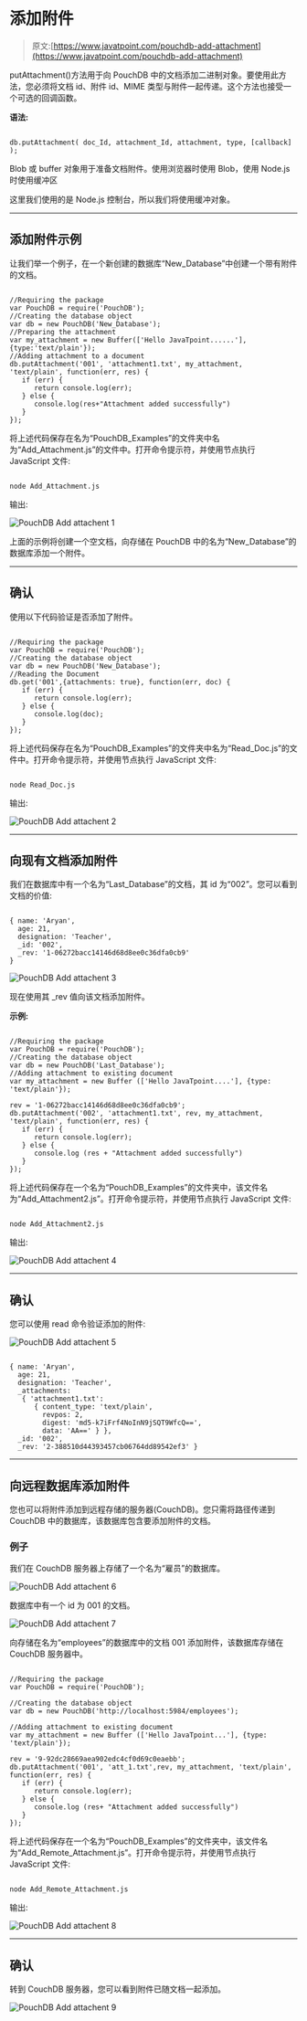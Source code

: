 # 添加附件

> 原文:[https://www.javatpoint.com/pouchdb-add-attachment](https://www.javatpoint.com/pouchdb-add-attachment)

putAttachment()方法用于向 PouchDB 中的文档添加二进制对象。要使用此方法，您必须将文档 id、附件 id、MIME 类型与附件一起传递。这个方法也接受一个可选的回调函数。

**语法:**

```

db.putAttachment( doc_Id, attachment_Id, attachment, type, [callback] );

```

Blob 或 buffer 对象用于准备文档附件。使用浏览器时使用 Blob，使用 Node.js 时使用缓冲区

这里我们使用的是 Node.js 控制台，所以我们将使用缓冲对象。

* * *

## 添加附件示例

让我们举一个例子，在一个新创建的数据库“New_Database”中创建一个带有附件的文档。

```

//Requiring the package 
var PouchDB = require('PouchDB');
//Creating the database object 
var db = new PouchDB('New_Database');
//Preparing the attachment 
var my_attachment = new Buffer(['Hello JavaTpoint......'], {type:'text/plain'});
//Adding attachment to a document 
db.putAttachment('001', 'attachment1.txt', my_attachment, 'text/plain', function(err, res) { 
   if (err) { 
      return console.log(err); 
   } else { 
      console.log(res+"Attachment added successfully") 
   } 
});

```

将上述代码保存在名为“PouchDB_Examples”的文件夹中名为“Add_Attachment.js”的文件中。打开命令提示符，并使用节点执行 JavaScript 文件:

```

node Add_Attachment.js

```

输出:

![PouchDB Add attachent 1](../Images/50204be04a3f89001f5f60eb6df1187f.png)

上面的示例将创建一个空文档，向存储在 PouchDB 中的名为“New_Database”的数据库添加一个附件。

* * *

## 确认

使用以下代码验证是否添加了附件。

```

//Requiring the package 
var PouchDB = require('PouchDB');
//Creating the database object 
var db = new PouchDB('New_Database');
//Reading the Document 
db.get('001',{attachments: true}, function(err, doc) { 
   if (err) { 
      return console.log(err); 
   } else { 
      console.log(doc); 
   } 
});

```

将上述代码保存在名为“PouchDB_Examples”的文件夹中名为“Read_Doc.js”的文件中。打开命令提示符，并使用节点执行 JavaScript 文件:

```

node Read_Doc.js

```

输出:

![PouchDB Add attachent 2](../Images/6c9aab6270f55a505253e418f3bb9d11.png)

* * *

## 向现有文档添加附件

我们在数据库中有一个名为“Last_Database”的文档，其 id 为“002”。您可以看到文档的价值:

```

{ name: 'Aryan',
  age: 21,
  designation: 'Teacher',
  _id: '002',
  _rev: '1-06272bacc14146d68d8ee0c36dfa0cb9' 
}

```

![PouchDB Add attachent 3](../Images/ddffebec39a1bba61324510be5bff13e.png)

现在使用其 _rev 值向该文档添加附件。

**示例:**

```

//Requiring the package 
var PouchDB = require('PouchDB');
//Creating the database object 
var db = new PouchDB('Last_Database');
//Adding attachment to existing document 
var my_attachment = new Buffer (['Hello JavaTpoint....'], {type: 'text/plain'});

rev = '1-06272bacc14146d68d8ee0c36dfa0cb9'; 
db.putAttachment('002', 'attachment1.txt', rev, my_attachment, 'text/plain', function(err, res) { 
   if (err) { 
      return console.log(err); 
   } else { 
      console.log (res + "Attachment added successfully") 
   } 
});

```

将上述代码保存在一个名为“PouchDB_Examples”的文件夹中，该文件名为“Add_Attachment2.js”。打开命令提示符，并使用节点执行 JavaScript 文件:

```

node Add_Attachment2.js

```

输出:

![PouchDB Add attachent 4](../Images/67cde901b54aec799a4a0c37d299f3ab.png)

* * *

## 确认

您可以使用 read 命令验证添加的附件:

![PouchDB Add attachent 5](../Images/35baa44608e6f9bd7e9057bd3a05858d.png)

```

{ name: 'Aryan',
  age: 21,
  designation: 'Teacher',
  _attachments:
   { 'attachment1.txt':
      { content_type: 'text/plain',
        revpos: 2,
        digest: 'md5-k7iFrf4NoInN9jSQT9WfcQ==',
        data: 'AA==' } },
  _id: '002',
  _rev: '2-388510d44393457cb06764dd89542ef3' }

```

* * *

## 向远程数据库添加附件

您也可以将附件添加到远程存储的服务器(CouchDB)。您只需将路径传递到 CouchDB 中的数据库，该数据库包含要添加附件的文档。

### 例子

我们在 CouchDB 服务器上存储了一个名为“雇员”的数据库。

![PouchDB Add attachent 6](../Images/193e28984822b932c69125f9e5361b68.png)

数据库中有一个 id 为 001 的文档。

![PouchDB Add attachent 7](../Images/9f048b835ce913a6b2b09c41ce2a3cdd.png)

向存储在名为“employees”的数据库中的文档 001 添加附件，该数据库存储在 CouchDB 服务器中。

```

//Requiring the package
var PouchDB = require('PouchDB');

//Creating the database object
var db = new PouchDB('http://localhost:5984/employees');

//Adding attachment to existing document
var my_attachment = new Buffer (['Hello JavaTpoint...'], {type: 'text/plain'});

rev = '9-92dc28669aea902edc4cf0d69c0eaebb';
db.putAttachment('001', 'att_1.txt',rev, my_attachment, 'text/plain', function(err, res) {
   if (err) {
      return console.log(err);
   } else {
      console.log (res+ "Attachment added successfully")
   }
});

```

将上述代码保存在一个名为“PouchDB_Examples”的文件夹中，该文件名为“Add_Remote_Attachment.js”。打开命令提示符，并使用节点执行 JavaScript 文件:

```

node Add_Remote_Attachment.js

```

输出:

![PouchDB Add attachent 8](../Images/0f57f10f9cd9fdbc246d15a17656a108.png)

* * *

## 确认

转到 CouchDB 服务器，您可以看到附件已随文档一起添加。

![PouchDB Add attachent 9](../Images/2fbfd603a7c3b7b06b45bfd746cd13db.png)